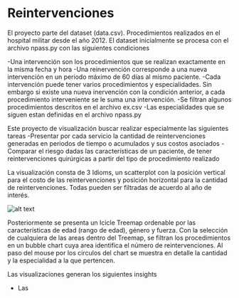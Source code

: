 # Reintervenciones

El proyecto parte del dataset (data.csv). Procedimientos realizados en el hospital militar desde el año 2012. El dataset inicialmente se procesa con el archivo npass.py con las siguientes condiciones

  -Una intervención son los procedimientos que se realizan exactamente en la misma fecha y hora
  -Una reinervención corresponde a una nueva intervención en un periodo máximo de 60 días al mismo paciente.
  -Cada intervención puede tener varios procedimientos y especialidades. Sin embargo si existe una nueva inervención con la condición anterior, a cada procedimiento interveniente se le suma una intervención.
  -Se filtran algunos procedimientos descritos en el archivo ex.csv
  -Las especialidades que se siguen estan definidas en el archivo npass.py
 
Este proyecto de visualización buscar realizar especialmente las siguientes tareas
  -Presentar por cada servicio la cantidad de reintervenciones generadas en periodos de tiempo o acumulados y sus costos asociados
  -Comparar el riesgo dadas las características de un paciente, de tener reintervenciones quirúrgicas a partir del tipo de procedimiento realizado

La visualización consta de 3 Idioms, un scatterplot con la posición vertical para el costo de las reintervenciones y posición horizontal para la cantidad de reintervenciones. Todas pueden ser filtradas de acuerdo al año de interés.

![alt text](http://url/to/img.png)

Posteriormente se presenta un Icicle Treemap ordenable por las características de edad (rango de edad), género y fuerza. Con la selección de cualquiera de las areas dentro del Treemap, se filtran los procedimientos en un bubble chart cuya area identifica el número de reintervenciones. Al paso del mouse por los circulos del chart se muestra en detalle la cantidad y la especialidad a la que pertencen.

Las visualizaciones generan los siguientes insights
  - Las  


